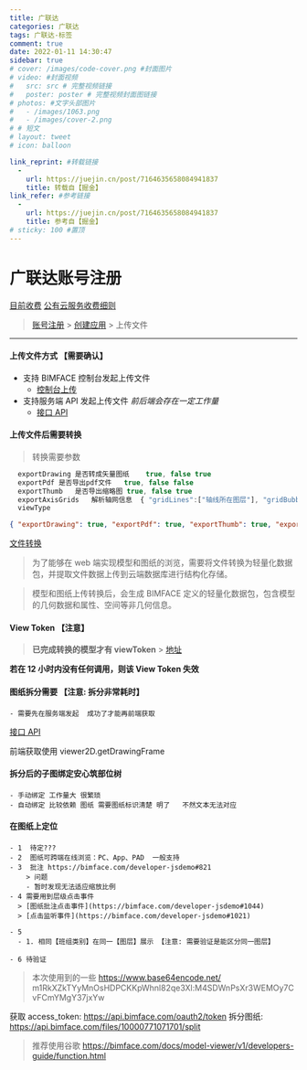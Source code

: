 ```yaml
---
title: 广联达
categories: 广联达
tags: 广联达-标签
comment: true
date: 2022-01-11 14:30:47
sidebar: true
# cover: /images/code-cover.png #封面图片
# video: #封面视频
#   src: src # 完整视频链接
#   poster: poster # 完整视频封面图链接
# photos: #文字头部图片
#   - /images/1063.png
#   - /images/cover-2.png
# # 短文
# layout: tweet
# icon: balloon

link_reprint: #转载链接
  -
    url: https://juejin.cn/post/7164635658084941837
    title: 转载自【掘金】
link_refer: #参考链接
  -
    url: https://juejin.cn/post/7164635658084941837
    title: 参考自【掘金】
# sticky: 100 #置顶
---
```


# 广联达账号注册
  [目前收费](https://bimface.com/pricing)
  [公有云服务收费细则](https://bimface.com/pricing-details)

> [账号注册](https://bimface.com/register#/) > [创建应用](https://bimface.com/user-console) > 上传文件

---
<!--more-->

#### 上传文件方式 【需要确认】

- 支持 BIMFACE 控制台发起上传文件
  - [控制台上传](https://bimface.com/user-console/service/document-management?appKey=m1RkXZkTYyMnOsHDPCKKpWhnl82qe3Xl&projectId=10000771032236&path=/)
- 支持服务端 API 发起上传文件 _前后端会存在一定工作量_
  - [接口 API](https://bimface.com/docs/model-service/v1/api-reference/file/uploadUsingPUT.html)

#### 上传文件后需要转换

> 转换需要参数

```js
  exportDrawing	是否转成矢量图纸	true, false	true
  exportPdf	是否导出pdf文件	true, false	false
  exportThumb	是否导出缩略图	true, false	true
  exportAxisGrids	解析轴网信息	{ "gridLines":["轴线所在图层"], "gridBubbles":["轴号所在图层"] }	空
  viewType
```

```json
{ "exportDrawing": true, "exportPdf": true, "exportThumb": true, "exportAxisGrids": null, "viewType": "2D" }
```

[文件转换](https://bimface.com/user-console/service/document-management?appKey=m1RkXZkTYyMnOsHDPCKKpWhnl82qe3Xl&projectId=10000771032236&path=/)

> 为了能够在 web 端实现模型和图纸的浏览，需要将文件转换为轻量化数据包，并提取文件数据上传到云端数据库进行结构化存储。

> 模型和图纸上传转换后，会生成 BIMFACE 定义的轻量化数据包，包含模型的几何数据和属性、空间等非几何信息。

#### View Token 【注意】

> **已完成转换的模型才有 viewToken** > [地址](https://bimface.com/docs/model-viewer/v1/developers-guide/view-token.html)

**若在 12 小时内没有任何调用，则该 View Token 失效**

#### 图纸拆分需要 【注意: 拆分非常耗时】

    - 需要先在服务端发起  成功了才能再前端获取

[接口 API](https://bimface.com/docs/model-service/v1/api-reference/api/createDrawingSplitUsingPUT.html)

前端获取使用 viewer2D.getDrawingFrame

#### 拆分后的子图绑定安心筑部位树

    - 手动绑定 工作量大 很繁琐
    - 自动绑定 比较依赖 图纸 需要图纸标识清楚 明了   不然文本无法对应

#### 在图纸上定位

    - 1  待定???
    - 2  图纸可跨端在线浏览：PC、App、PAD  一般支持
    - 3  批注 https://bimface.com/developer-jsdemo#821
        > 问题
        - 暂时发现无法适应缩放比例
    - 4 需要用到层级点击事件
      > [图纸批注点击事件](https://bimface.com/developer-jsdemo#1044)
      > [点击监听事件](https://bimface.com/developer-jsdemo#1021)

    - 5
      - 1. 相同【班组类别】在同一【图层】展示 【注意: 需要验证是能区分同一图层】

    - 6 待验证

> 本次使用到的一些
> https://www.base64encode.net/
> m1RkXZkTYyMnOsHDPCKKpWhnl82qe3Xl:M4SDWnPsXr3WEMOy7CvFCmYMgY37jxYw

获取 access_token: https://api.bimface.com/oauth2/token
拆分图纸: https://api.bimface.com/files/10000771071701/split

> 推荐使用谷歌
> https://bimface.com/docs/model-viewer/v1/developers-guide/function.html
